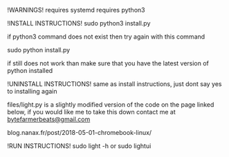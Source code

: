 !WARNINGS!
requires systemd
requires python3

!INSTALL INSTRUCTIONS!
sudo python3 install.py

if python3 command does not exist then try again with this command

sudo python install.py

if still does not work than make sure that you have the latest version of python installed


!UNINSTALL INSTRUCTIONS!
same as install instructions, just dont say yes to installing again

files/light.py is a slightly modified version of the code on the page linked below, if you would like me to take this down contact me at bytefarmerbeats@gmail.com

blog.nanax.fr/post/2018-05-01-chromebook-linux/


!RUN INSTRUCTIONS!
sudo light -h
or
sudo lightui
